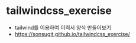 # tailwindcss_exercise
* tailwind를 이용하여 이력서 양식 만들어보기
* https://sonsugit.github.io/tailwindcss_exercise/
